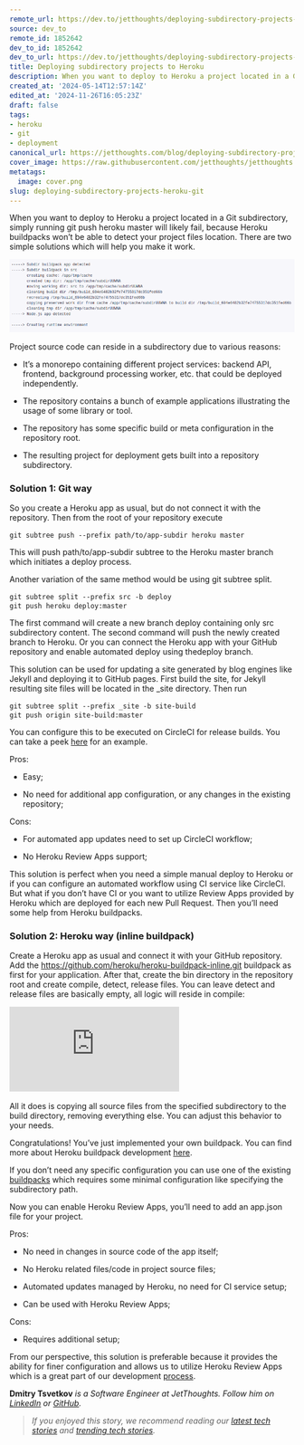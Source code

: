 ```yaml
---
remote_url: https://dev.to/jetthoughts/deploying-subdirectory-projects-to-heroku-5cj3
source: dev_to
remote_id: 1852642
dev_to_id: 1852642
dev_to_url: https://dev.to/jetthoughts/deploying-subdirectory-projects-to-heroku-5cj3
title: Deploying subdirectory projects to Heroku
description: When you want to deploy to Heroku a project located in a Git subdirectory, simply running git push...
created_at: '2024-05-14T12:57:14Z'
edited_at: '2024-11-26T16:05:23Z'
draft: false
tags:
- heroku
- git
- deployment
canonical_url: https://jetthoughts.com/blog/deploying-subdirectory-projects-heroku-git/
cover_image: https://raw.githubusercontent.com/jetthoughts/jetthoughts.github.io/master/content/blog/deploying-subdirectory-projects-heroku-git/cover.png
metatags:
  image: cover.png
slug: deploying-subdirectory-projects-heroku-git
---
```

When you want to deploy to Heroku a project located in a Git subdirectory, simply running git push heroku master will likely fail, because Heroku buildpacks won’t be able to detect your project files location. There are two simple solutions which will help you make it work.

![](file_0.png)

Project source code can reside in a subdirectory due to various reasons:

* It’s a monorepo containing different project services: backend API, frontend, background processing worker, etc. that could be deployed independently.

* The repository contains a bunch of example applications illustrating the usage of some library or tool.

* The repository has some specific build or meta configuration in the repository root.

* The resulting project for deployment gets built into a repository subdirectory.

### **Solution 1: Git way**

So you create a Heroku app as usual, but do not connect it with the repository. Then from the root of your repository execute

    git subtree push --prefix path/to/app-subdir heroku master

This will push path/to/app-subdir subtree to the Heroku master branch which initiates a deploy process.

Another variation of the same method would be using git subtree split.

    git subtree split --prefix src -b deploy
    git push heroku deploy:master

The first command will create a new branch deploy containing only src subdirectory content. The second command will push the newly created branch to Heroku. Or you can connect the Heroku app with your GitHub repository and enable automated deploy using thedeploy branch.

This solution can be used for updating a site generated by blog engines like Jekyll and deploying it to GitHub pages. First build the site, for Jekyll resulting site files will be located in the _site directory. Then run

    git subtree split --prefix _site -b site-build
    git push origin site-build:master

You can configure this to be executed on CircleCI for release builds. You can take a peek [here](https://jtway.co/deploying-jekyll-to-github-pages-with-circleci-2-0-3eb69324bc6e) for an example.

Pros:

* Easy;

* No need for additional app configuration, or any changes in the existing repository;

Cons:

* For automated app updates need to set up CircleCI workflow;

* No Heroku Review Apps support;

This solution is perfect when you need a simple manual deploy to Heroku or if you can configure an automated workflow using CI service like CircleCI. But what if you don’t have CI or you want to utilize Review Apps provided by Heroku which are deployed for each new Pull Request. Then you’ll need some help from Heroku buildpacks.

### **Solution 2: Heroku way (inline buildpack)**

Create a Heroku app as usual and connect it with your GitHub repository. Add the <https://github.com/heroku/heroku-buildpack-inline.git> buildpack as first for your application. After that, create the bin directory in the repository root and create compile, detect, release files. You can leave detect and release files are basically empty, all logic will reside in compile:

 <iframe src="https://medium.com/media/eee533bca9b638d4349e9af2b6b3c183" frameborder=0></iframe>

All it does is copying all source files from the specified subdirectory to the build directory, removing everything else. You can adjust this behavior to your needs.

Congratulations! You’ve just implemented your own buildpack. You can find more about Heroku buildpack development [here](https://devcenter.heroku.com/categories/buildpacks).

If you don’t need any specific configuration you can use one of the existing [buildpacks](https://elements.heroku.com/search/buildpacks?q=subdir) which requires some minimal configuration like specifying the subdirectory path.

Now you can enable Heroku Review Apps, you’ll need to add an app.json file for your project.

Pros:

* No need in changes in source code of the app itself;

* No Heroku related files/code in project source files;

* Automated updates managed by Heroku, no need for CI service setup;

* Can be used with Heroku Review Apps;

Cons:

* Requires additional setup;

From our perspective, this solution is preferable because it provides the ability for finer configuration and allows us to utilize Heroku Review Apps which is a great part of our development [process](https://jtway.co/make-master-stable-again-b15c9ff3b129).

**Dmitry Tsvetkov** *is a Software Engineer at JetThoughts. Follow him on [LinkedIn](https://www.linkedin.com/in/dmitry-tsvetkov-a374095a/) or [GitHub](https://github.com/vlaew).*
> *If you enjoyed this story, we recommend reading our [latest tech stories](https://jtway.co/latest) and [trending tech stories](https://jtway.co/trending).*
